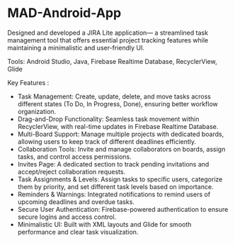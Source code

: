# MAD-Android-App

Designed and developed a JIRA Lite application— a streamlined task management tool that offers essential project tracking features while maintaining a minimalistic and user-friendly UI.

Tools: Android Studio, Java, Firebase Realtime Database, RecyclerView, Glide

Key Features :
- Task Management: Create, update, delete, and move tasks across different states (To Do, In Progress, Done), ensuring better workflow organization.
- Drag-and-Drop Functionality: Seamless task movement within RecyclerView, with real-time updates in Firebase Realtime Database.
- Multi-Board Support: Manage multiple projects with dedicated boards, allowing users to keep track of different deadlines efficiently.
- Collaboration Tools: Invite and manage collaborators on boards, assign tasks, and control access permissions.
- Invites Page: A dedicated section to track pending invitations and accept/reject collaboration requests.
- Task Assignments & Levels: Assign tasks to specific users, categorize them by priority, and set different task levels based on importance.
- Reminders & Warnings: Integrated notifications to remind users of upcoming deadlines and overdue tasks.
- Secure User Authentication: Firebase-powered authentication to ensure secure logins and access control.
- Minimalistic UI: Built with XML layouts and Glide for smooth performance and clear task visualization.
